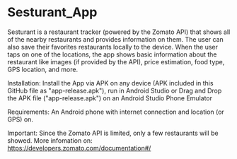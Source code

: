 # Sesturant_App


Sesturant is a restaurant tracker (powered by the Zomato API) that shows all of the nearby restaurants and provides information on them. The user can also save their favorites restaurants locally to the device. When the user taps on one of the locations, the app shows basic information about the restaurant like images (if provided by the API), price estimation, food type, GPS location, and more.

Installation: Install the App via APK on any device (APK included in this GitHub file as "app-release.apk"), run in Android Studio or Drag and Drop the APK file ("app-release.apk") on an Android Studio Phone Emulator

Requirements: An Android phone with internet connection and location (or GPS) on.

Important:
Since the Zomato API is limited, only a few restaurants will be showed. More infomation on: https://developers.zomato.com/documentation#/
